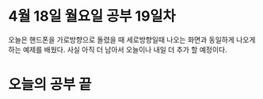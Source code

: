 # 4월 18일 월요일 공부 19일차
오늘은 핸드폰을 가로방향으로 돌렸을 때 세로방향일때 나오는 화면과 동일하게 나오게 하는 예제를 배웠다. 사실 아직 더 남아서 오늘이나 내일 더 추가 할 예정이다.
# 오늘의 공부 끝 
